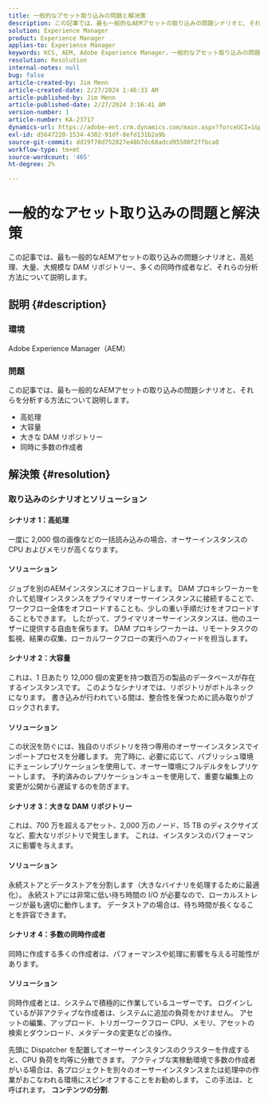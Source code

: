 ```yaml
---
title: 一般的なアセット取り込みの問題と解決策
description: この記事では、最も一般的なAEMアセットの取り込みの問題シナリオと、それらの分析方法について説明します。
solution: Experience Manager
product: Experience Manager
applies-to: Experience Manager
keywords: KCS, AEM, Adobe Experience Manager，一般的なアセット取り込みの問題，ソリューション，トラブルシューティング，コンテンツのパーティション化，高処理，大量の DAM リポジトリ，多くの同時作成者
resolution: Resolution
internal-notes: null
bug: false
article-created-by: Jim Menn
article-created-date: 2/27/2024 1:46:33 AM
article-published-by: Jim Menn
article-published-date: 2/27/2024 3:16:41 AM
version-number: 1
article-number: KA-23717
dynamics-url: https://adobe-ent.crm.dynamics.com/main.aspx?forceUCI=1&pagetype=entityrecord&etn=knowledgearticle&id=d7ee0108-12d5-ee11-9079-6045bd006268
exl-id: d5647220-1534-4302-91df-8efd131b2a9b
source-git-commit: dd19f78d752827e48b7dc68adcd95500f2ffbca0
workflow-type: tm+mt
source-wordcount: '465'
ht-degree: 2%

---
```


# 一般的なアセット取り込みの問題と解決策


この記事では、最も一般的なAEMアセットの取り込みの問題シナリオと、高処理、大量、大規模な DAM リポジトリー、多くの同時作成者など、それらの分析方法について説明します。

## 説明 {#description}


### 環境

Adobe Experience Manager（AEM）

### 問題

この記事では、最も一般的なAEMアセットの取り込みの問題シナリオと、それらを分析する方法について説明します。

- 高処理
- 大容量
- 大きな DAM リポジトリー
- 同時に多数の作成者



## 解決策 {#resolution}


### 取り込みのシナリオとソリューション

#### シナリオ 1：高処理

一度に 2,000 個の画像などの一括読み込みの場合、オーサーインスタンスの CPU およびメモリが高くなります。

#### ソリューション

ジョブを別のAEMインスタンスにオフロードします。 DAM プロキシワーカーを介して処理インスタンスをプライマリオーサーインスタンスに接続することで、ワークフロー全体をオフロードすることも、少しの重い手順だけをオフロードすることもできます。 したがって、プライマリオーサーインスタンスは、他のユーザーに提供する自由を保ちます。 DAM プロキシワーカーは、リモートタスクの監視、結果の収集、ローカルワークフローの実行へのフィードを担当します。

#### シナリオ 2：大容量&#x200B;

これは、1 日あたり 12,000 個の変更を持つ数百万の製品のデータベースが存在するインスタンスです。 このようなシナリオでは、リポジトリがボトルネックになります。 書き込みが行われている間は、整合性を保つために読み取りがブロックされます。

#### ソリューション

この状況を防ぐには、独自のリポジトリを持つ専用のオーサーインスタンスでインポートプロセスを分離します。 完了時に、必要に応じて、パブリッシュ環境にチェーンレプリケーションを使用して、オーサー環境にフルデルタをレプリケートします。 予約済みのレプリケーションキューを使用して、重要な編集上の変更が公開から遅延するのを防ぎます。

#### シナリオ 3：大きな DAM リポジトリー

これは、700 万を超えるアセット、2,000 万のノード、15 TB のディスクサイズなど、膨大なリポジトリで発生します。 これは、インスタンスのパフォーマンスに影響を与えます。

#### ソリューション

永続ストアとデータストアを分割します（大きなバイナリを処理するために最適化）。 永続ストアには非常に低い待ち時間の I/O が必要なので、ローカルストレージが最も適切に動作します。 データストアの場合は、待ち時間が長くなることを許容できます。

#### シナリオ 4：多数の同時作成者

同時に作成する多くの作成者は、パフォーマンスや処理に影響を与える可能性があります。

#### ソリューション

同時作成者とは、システムで積極的に作業しているユーザーです。 ログインしているが非アクティブな作成者は、システムに追加の負荷をかけません。 アセットの編集、アップロード、トリガーワークフロー CPU、メモリ、アセットの検索とダウンロード、メタデータの変更などの操作。

先頭に Dispatcher を配置してオーサーインスタンスのクラスターを作成すると、CPU 負荷を均等に分散できます。 アクティブな実稼動環境で多数の作成者がいる場合は、各プロジェクトを別々のオーサーインスタンスまたは処理中の作業がおこなわれる環境にスピンオフすることをお勧めします。 この手法は、と呼ばれます。 <b>コンテンツの分割</b>.
